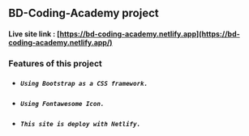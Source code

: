 ## BD-Coding-Academy project

#### Live site link : [https://bd-coding-academy.netlify.app](https://bd-coding-academy.netlify.app/)

### Features of this project
- ##### `Using Bootstrap as a CSS framework.`
- ##### `Using Fontawesome Icon.`
- ##### `This site is deploy with Netlify.`